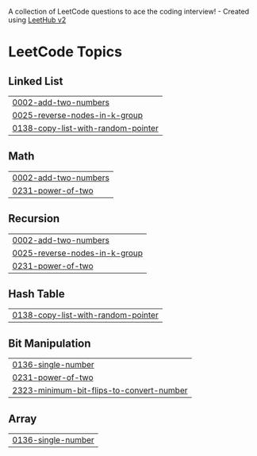 A collection of LeetCode questions to ace the coding interview! - Created using [LeetHub v2](https://github.com/arunbhardwaj/LeetHub-2.0)
<!---LeetCode Topics Start-->
# LeetCode Topics
## Linked List
|  |
| ------- |
| [0002-add-two-numbers](https://github.com/akshat-gupta60/dsaa2z/tree/master/0002-add-two-numbers) |
| [0025-reverse-nodes-in-k-group](https://github.com/akshat-gupta60/dsaa2z/tree/master/0025-reverse-nodes-in-k-group) |
| [0138-copy-list-with-random-pointer](https://github.com/akshat-gupta60/dsaa2z/tree/master/0138-copy-list-with-random-pointer) |
## Math
|  |
| ------- |
| [0002-add-two-numbers](https://github.com/akshat-gupta60/dsaa2z/tree/master/0002-add-two-numbers) |
| [0231-power-of-two](https://github.com/akshat-gupta60/dsaa2z/tree/master/0231-power-of-two) |
## Recursion
|  |
| ------- |
| [0002-add-two-numbers](https://github.com/akshat-gupta60/dsaa2z/tree/master/0002-add-two-numbers) |
| [0025-reverse-nodes-in-k-group](https://github.com/akshat-gupta60/dsaa2z/tree/master/0025-reverse-nodes-in-k-group) |
| [0231-power-of-two](https://github.com/akshat-gupta60/dsaa2z/tree/master/0231-power-of-two) |
## Hash Table
|  |
| ------- |
| [0138-copy-list-with-random-pointer](https://github.com/akshat-gupta60/dsaa2z/tree/master/0138-copy-list-with-random-pointer) |
## Bit Manipulation
|  |
| ------- |
| [0136-single-number](https://github.com/akshat-gupta60/dsaa2z/tree/master/0136-single-number) |
| [0231-power-of-two](https://github.com/akshat-gupta60/dsaa2z/tree/master/0231-power-of-two) |
| [2323-minimum-bit-flips-to-convert-number](https://github.com/akshat-gupta60/dsaa2z/tree/master/2323-minimum-bit-flips-to-convert-number) |
## Array
|  |
| ------- |
| [0136-single-number](https://github.com/akshat-gupta60/dsaa2z/tree/master/0136-single-number) |
<!---LeetCode Topics End-->